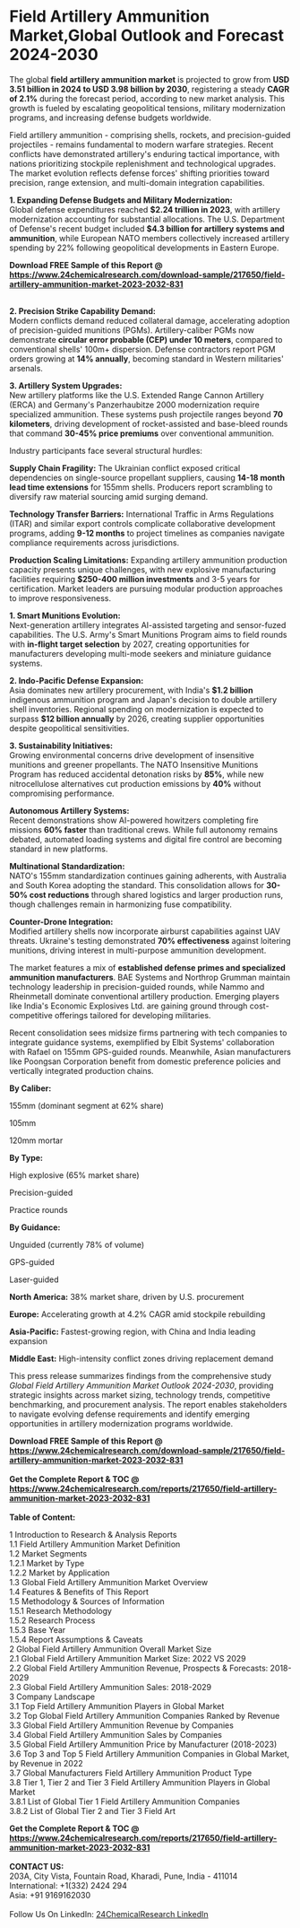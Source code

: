 <h1>Field Artillery Ammunition Market,Global Outlook and Forecast 2024-2030</h1><p>The global <strong>field artillery ammunition market</strong> is projected to grow from <strong>USD 3.51 billion in 2024 to USD 3.98 billion by 2030</strong>, registering a steady <strong>CAGR of 2.1%</strong> during the forecast period, according to new market analysis. This growth is fueled by escalating geopolitical tensions, military modernization programs, and increasing defense budgets worldwide.</p><p>Field artillery ammunition - comprising shells, rockets, and precision-guided projectiles - remains fundamental to modern warfare strategies. Recent conflicts have demonstrated artillery's enduring tactical importance, with nations prioritizing stockpile replenishment and technological upgrades. The market evolution reflects defense forces' shifting priorities toward precision, range extension, and multi-domain integration capabilities.</p><p><strong>1. Expanding Defense Budgets and Military Modernization:</strong><br>
Global defense expenditures reached <strong>$2.24 trillion in 2023</strong>, with artillery modernization accounting for substantial allocations. The U.S. Department of Defense's recent budget included <strong>$4.3 billion for artillery systems and ammunition</strong>, while European NATO members collectively increased artillery spending by 22% following geopolitical developments in Eastern Europe.</p><div><b>Download FREE Sample of this Report @ 
            <a href="https://www.24chemicalresearch.com/download-sample/217650/field-artillery-ammunition-market-2023-2032-831">
            https://www.24chemicalresearch.com/download-sample/217650/field-artillery-ammunition-market-2023-2032-831</a></b></div><br><p><strong>2. Precision Strike Capability Demand:</strong><br>
Modern conflicts demand reduced collateral damage, accelerating adoption of precision-guided munitions (PGMs). Artillery-caliber PGMs now demonstrate <strong>circular error probable (CEP) under 10 meters</strong>, compared to conventional shells' 100m+ dispersion. Defense contractors report PGM orders growing at <strong>14% annually</strong>, becoming standard in Western militaries' arsenals.</p><p><strong>3. Artillery System Upgrades:</strong><br>
New artillery platforms like the U.S. Extended Range Cannon Artillery (ERCA) and Germany's Panzerhaubitze 2000 modernization require specialized ammunition. These systems push projectile ranges beyond <strong>70 kilometers</strong>, driving development of rocket-assisted and base-bleed rounds that command <strong>30-45% price premiums</strong> over conventional ammunition.</p><p>Industry participants face several structural hurdles:</p><p><strong>Supply Chain Fragility:</strong> The Ukrainian conflict exposed critical dependencies on single-source propellant suppliers, causing <strong>14-18 month lead time extensions</strong> for 155mm shells. Producers report scrambling to diversify raw material sourcing amid surging demand.</p><p><strong>Technology Transfer Barriers:</strong> International Traffic in Arms Regulations (ITAR) and similar export controls complicate collaborative development programs, adding <strong>9-12 months</strong> to project timelines as companies navigate compliance requirements across jurisdictions.</p><p><strong>Production Scaling Limitations:</strong> Expanding artillery ammunition production capacity presents unique challenges, with new explosive manufacturing facilities requiring <strong>$250-400 million investments</strong> and 3-5 years for certification. Market leaders are pursuing modular production approaches to improve responsiveness.</p><p><strong>1. Smart Munitions Evolution:</strong><br>
Next-generation artillery integrates AI-assisted targeting and sensor-fuzed capabilities. The U.S. Army's Smart Munitions Program aims to field rounds with <strong>in-flight target selection</strong> by 2027, creating opportunities for manufacturers developing multi-mode seekers and miniature guidance systems.</p><p><strong>2. Indo-Pacific Defense Expansion:</strong><br>
Asia dominates new artillery procurement, with India's <strong>$1.2 billion</strong> indigenous ammunition program and Japan's decision to double artillery shell inventories. Regional spending on modernization is expected to surpass <strong>$12 billion annually</strong> by 2026, creating supplier opportunities despite geopolitical sensitivities.</p><p><strong>3. Sustainability Initiatives:</strong><br>
Growing environmental concerns drive development of insensitive munitions and greener propellants. The NATO Insensitive Munitions Program has reduced accidental detonation risks by <strong>85%</strong>, while new nitrocellulose alternatives cut production emissions by <strong>40%</strong> without compromising performance.</p><p><strong>Autonomous Artillery Systems:</strong><br>
    Recent demonstrations show AI-powered howitzers completing fire missions <strong>60% faster</strong> than traditional crews. While full autonomy remains debated, automated loading systems and digital fire control are becoming standard in new platforms.</p><p><strong>Multinational Standardization:</strong><br>
    NATO's 155mm standardization continues gaining adherents, with Australia and South Korea adopting the standard. This consolidation allows for <strong>30-50% cost reductions</strong> through shared logistics and larger production runs, though challenges remain in harmonizing fuse compatibility.</p><p><strong>Counter-Drone Integration:</strong><br>
    Modified artillery shells now incorporate airburst capabilities against UAV threats. Ukraine's testing demonstrated <strong>70% effectiveness</strong> against loitering munitions, driving interest in multi-purpose ammunition development.</p><p>The market features a mix of <strong>established defense primes and specialized ammunition manufacturers</strong>. BAE Systems and Northrop Grumman maintain technology leadership in precision-guided rounds, while Nammo and Rheinmetall dominate conventional artillery production. Emerging players like India's Economic Explosives Ltd. are gaining ground through cost-competitive offerings tailored for developing militaries.</p><p>Recent consolidation sees midsize firms partnering with tech companies to integrate guidance systems, exemplified by Elbit Systems' collaboration with Rafael on 155mm GPS-guided rounds. Meanwhile, Asian manufacturers like Poongsan Corporation benefit from domestic preference policies and vertically integrated production chains.</p><p><strong>By Caliber:</strong></p><p>155mm (dominant segment at 62% share)</p><p>105mm</p><p>120mm mortar</p><p><strong>By Type:</strong></p><p>High explosive (65% market share)</p><p>Precision-guided</p><p>Practice rounds</p><p><strong>By Guidance:</strong></p><p>Unguided (currently 78% of volume)</p><p>GPS-guided</p><p>Laser-guided</p><p><strong>North America:</strong> 38% market share, driven by U.S. procurement</p><p><strong>Europe:</strong> Accelerating growth at 4.2% CAGR amid stockpile rebuilding</p><p><strong>Asia-Pacific:</strong> Fastest-growing region, with China and India leading expansion</p><p><strong>Middle East:</strong> High-intensity conflict zones driving replacement demand</p><p>This press release summarizes findings from the comprehensive study <em>Global Field Artillery Ammunition Market Outlook 2024-2030</em>, providing strategic insights across market sizing, technology trends, competitive benchmarking, and procurement analysis. The report enables stakeholders to navigate evolving defense requirements and identify emerging opportunities in artillery modernization programs worldwide.</p><div><b>Download FREE Sample of this Report @ 
            <a href="https://www.24chemicalresearch.com/download-sample/217650/field-artillery-ammunition-market-2023-2032-831">
            https://www.24chemicalresearch.com/download-sample/217650/field-artillery-ammunition-market-2023-2032-831</a></b></div><br><div><b>Get the Complete Report & TOC @ 
            <a href="https://www.24chemicalresearch.com/reports/217650/field-artillery-ammunition-market-2023-2032-831">
            https://www.24chemicalresearch.com/reports/217650/field-artillery-ammunition-market-2023-2032-831</a></b></div><br>
            <b>Table of Content:</b><p>1 Introduction to Research & Analysis Reports<br />
    1.1 Field Artillery Ammunition Market Definition<br />
    1.2 Market Segments<br />
        1.2.1 Market by Type<br />
        1.2.2 Market by Application<br />
    1.3 Global Field Artillery Ammunition Market Overview<br />
    1.4 Features & Benefits of This Report<br />
    1.5 Methodology & Sources of Information<br />
        1.5.1 Research Methodology<br />
        1.5.2 Research Process<br />
        1.5.3 Base Year<br />
        1.5.4 Report Assumptions & Caveats<br />
2 Global Field Artillery Ammunition Overall Market Size<br />
    2.1 Global Field Artillery Ammunition Market Size: 2022 VS 2029<br />
    2.2 Global Field Artillery Ammunition Revenue, Prospects & Forecasts: 2018-2029<br />
    2.3 Global Field Artillery Ammunition Sales: 2018-2029<br />
3 Company Landscape<br />
    3.1 Top Field Artillery Ammunition Players in Global Market<br />
    3.2 Top Global Field Artillery Ammunition Companies Ranked by Revenue<br />
    3.3 Global Field Artillery Ammunition Revenue by Companies<br />
    3.4 Global Field Artillery Ammunition Sales by Companies<br />
    3.5 Global Field Artillery Ammunition Price by Manufacturer (2018-2023)<br />
    3.6 Top 3 and Top 5 Field Artillery Ammunition Companies in Global Market, by Revenue in 2022<br />
    3.7 Global Manufacturers Field Artillery Ammunition Product Type<br />
    3.8 Tier 1, Tier 2 and Tier 3 Field Artillery Ammunition Players in Global Market<br />
        3.8.1 List of Global Tier 1 Field Artillery Ammunition Companies<br />
        3.8.2 List of Global Tier 2 and Tier 3 Field Art</p><div><b>Get the Complete Report & TOC @ 
            <a href="https://www.24chemicalresearch.com/reports/217650/field-artillery-ammunition-market-2023-2032-831">
            https://www.24chemicalresearch.com/reports/217650/field-artillery-ammunition-market-2023-2032-831</a></b></div><br><b>CONTACT US:</b><br>
            203A, City Vista, Fountain Road, Kharadi, Pune, India - 411014<br>
            International: +1(332) 2424 294<br>
            Asia: +91 9169162030 <br><br>
            Follow Us On LinkedIn: <a href="https://www.linkedin.com/company/24chemicalresearch/">24ChemicalResearch LinkedIn</a>